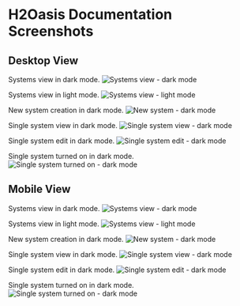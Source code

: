 # H2Oasis Documentation Screenshots

## Desktop View
Systems view in dark mode.
![Systems view - dark mode](systems-view-dark.png)

Systems view in light mode.
![Systems view - light mode](systems-view-light.png)

New system creation in dark mode.
![New system - dark mode](systems-new-dark.png)

Single system view in dark mode.
![Single system view - dark mode](single-system-view-dark.png)

Single system edit in dark mode.
![Single system edit - dark mode](single-system-edit-dark.png)

Single system turned on in dark mode.
![Single system turned on - dark mode](single-system-turned-on-dark.png)

## Mobile View
Systems view in dark mode.
![Systems view - dark mode](mobile-systems-view-dark.png)

Systems view in light mode.
![Systems view - light mode](mobile-systems-view-light.png)

New system creation in dark mode.
![New system - dark mode](mobile-systems-new-dark.png)

Single system view in dark mode.
![Single system view - dark mode](mobile-single-system-view-dark.png)

Single system edit in dark mode.
![Single system edit - dark mode](mobile-single-system-edit-dark.png)

Single system turned on in dark mode.
![Single system turned on - dark mode](mobile-single-system-turned-on-dark.png)
